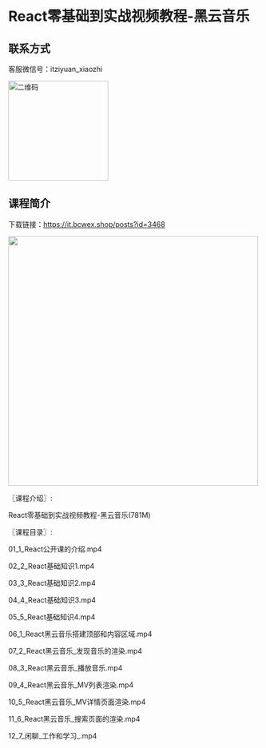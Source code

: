 # React零基础到实战视频教程-黑云音乐

## 联系方式

客服微信号：itziyuan_xiaozhi

<img src="https://ziyuanyun.oss-cn-guangzhou.aliyuncs.com/common/20240614073449/666b82192834a.jpg" width="200" height="200" alt="二维码">

## 课程简介

下载链接：https://it.bcwex.shop/posts?id=3468

<img src="https://ziyuanyun.oss-cn-guangzhou.aliyuncs.com/yun/20240515185200/664493d0bcced.jpg" width="500" alt="">

  〖课程介绍〗:

 React零基础到实战视频教程-黑云音乐(781M)

 〖课程目录〗:

 01_1_React公开课的介绍.mp4

 02_2_React基础知识1.mp4

 03_3_React基础知识2.mp4

 04_4_React基础知识3.mp4

 05_5_React基础知识4.mp4

 06_1_React黑云音乐搭建顶部和内容区域.mp4

 07_2_React黑云音乐_发现音乐的渲染.mp4

 08_3_React黑云音乐_播放音乐.mp4

 09_4_React黑云音乐_MV列表渲染.mp4

 10_5_React黑云音乐_MV详情页面渲染.mp4

 11_6_React黑云音乐_搜索页面的渲染.mp4

 12_7_闲聊_工作和学习_.mp4

  